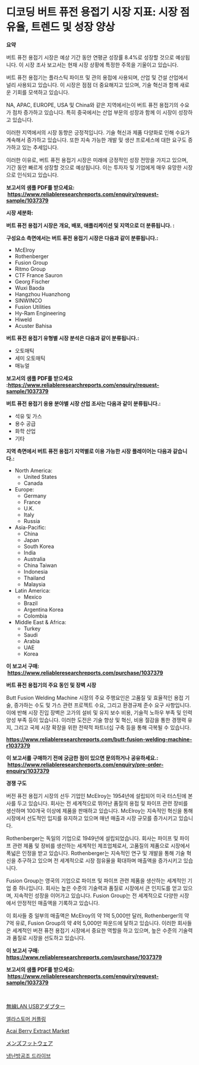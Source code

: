 <p><h1>디코딩 버트 퓨전 용접기 시장 지표: 시장 점유율, 트렌드 및 성장 양상</h1></p><p><strong>요약</strong></p>
<p><p>버트 퓨전 용접기 시장은 예상 기간 동안 연평균 성장률 8.4%로 성장할 것으로 예상됩니다. 이 시장 조사 보고서는 현재 시장 상황에 특정한 주목을 기울이고 있습니다.</p><p>버트 퓨전 용접기는 플라스틱 파이프 및 관의 용접에 사용되며, 산업 및 건설 산업에서 널리 사용되고 있습니다. 이 시장은 점점 더 중요해지고 있으며, 기술 혁신과 함께 새로운 기회를 모색하고 있습니다.</p><p>NA, APAC, EUROPE, USA 및 China와 같은 지역에서는이 버트 퓨전 용접기의 수요가 점차 증가하고 있습니다. 특히 중국에서는 산업 부문의 성장과 함께 이 시장이 성장하고 있습니다.</p><p>이러한 지역에서의 시장 동향은 긍정적입니다. 기술 혁신과 제품 다양화로 인해 수요가 계속해서 증가하고 있습니다. 또한 지속 가능한 개발 및 생산 프로세스에 대한 요구도 증가하고 있는 추세입니다.</p><p>이러한 이유로, 버트 퓨전 용접기 시장은 미래에 긍정적인 성장 전망을 가지고 있으며, 기간 동안 빠르게 성장할 것으로 예상됩니다. 이는 투자자 및 기업에게 매우 유망한 시장으로 인식되고 있습니다.</p></p>
<p><strong>보고서의 샘플 PDF를 받으세요: &nbsp;<a href="https://www.reliableresearchreports.com/enquiry/request-sample/1037379">https://www.reliableresearchreports.com/enquiry/request-sample/1037379</a></strong></p>
<p><strong>시장 세분화:</strong></p>
<p><strong> 버트 퓨전 용접기 시장은 개요, 배포, 애플리케이션 및 지역으로 더 분류됩니다. :</strong></p>
<p><strong>구성요소 측면에서는 버트 퓨전 용접기 시장은 다음과 같이 분류됩니다.:</strong></p>
<p><ul><li>McElroy</li><li>Rothenberger</li><li>Fusion Group</li><li>Ritmo Group</li><li>CTF France Sauron</li><li>Georg Fischer</li><li>Wuxi Baoda</li><li>Hangzhou Huanzhong</li><li>SINWINCO</li><li>Fusion Utilities</li><li>Hy-Ram Engineering</li><li>Hiweld</li><li>Acuster Bahisa</li></ul></p>
<p><strong> 버트 퓨전 용접기 유형별 시장 분석은 다음과 같이 분류됩니다.:</strong></p>
<p><ul><li>오토매틱</li><li>세미 오토매틱</li><li>매뉴얼</li></ul></p>
<p><strong>보고서의 샘플 PDF를 받으세요 :<a href="https://www.reliableresearchreports.com/enquiry/request-sample/1037379">https://www.reliableresearchreports.com/enquiry/request-sample/1037379</a></strong></p>
<p><strong> 버트 퓨전 용접기 응용 분야별 시장 산업 조사는 다음과 같이 분류됩니다.:</strong></p>
<p><ul><li>석유 및 가스</li><li>용수 공급</li><li>화학 산업</li><li>기타</li></ul></p>
<p><strong>지역 측면에서 버트 퓨전 용접기 지역별로 이용 가능한 시장 플레이어는 다음과 같습니다.:</strong></p>
<p><ul>
    <li>
        North America:
        <ul>
            <li>United States</li>
            <li>Canada</li>
        </ul>
    </li>
    <li>
        Europe:
        <ul>
            <li>Germany</li>
            <li>France</li>
            <li>U.K.</li>
            <li>Italy</li>
            <li>Russia</li>
        </ul>
    </li>
    <li>
        Asia-Pacific:
        <ul>
            <li>China</li>
            <li>Japan</li>
            <li>South Korea</li>
            <li>India</li>
            <li>Australia</li>
            <li>China Taiwan</li>
            <li>Indonesia</li>
            <li>Thailand</li>
            <li>Malaysia</li>
        </ul>
    </li>
    <li>
        Latin America:
        <ul>
            <li>Mexico</li>
            <li>Brazil</li>
            <li>Argentina Korea</li>
            <li>Colombia</li>
        </ul>
    </li>
    <li>
        Middle East & Africa:
        <ul>
            <li>Turkey</li>
            <li>Saudi</li>
            <li>Arabia</li>
            <li>UAE</li>
            <li>Korea</li>
        </ul>
    </li>
    </ul></p>
<p><strong>이 보고서 구매: &nbsp;<a href="https://www.reliableresearchreports.com/purchase/1037379">https://www.reliableresearchreports.com/purchase/1037379</a></strong></p>
<p><strong>버트 퓨전 용접기의 주요 동인 및 장벽 시장</strong></p>
<p><p>Butt Fusion Welding Machine 시장의 주요 주행요인은 고품질 및 효율적인 용접 기술, 증가하는 수도 및 가스 관련 프로젝트 수요, 그리고 환경규제 준수 요구 사항입니다. 이에 반해 시장 진입 장벽은 고가의 설비 및 유지 보수 비용, 기술적 노하우 부족 및 인력 양성 부족 등이 있습니다. 이러한 도전은 기술 향상 및 혁신, 비용 절감을 통한 경쟁력 유지, 그리고 국제 시장 확장을 위한 전략적 파트너십 구축 등을 통해 극복될 수 있습니다.</p></p>
<p><strong><a href="https://www.reliableresearchreports.com/butt-fusion-welding-machine-r1037379">https://www.reliableresearchreports.com/butt-fusion-welding-machine-r1037379</a></strong></p>
<p><strong>이 보고서를 구매하기 전에 궁금한 점이 있으면 문의하거나 공유하세요.: &nbsp;<a href="https://www.reliableresearchreports.com/enquiry/pre-order-enquiry/1037379">https://www.reliableresearchreports.com/enquiry/pre-order-enquiry/1037379</a></strong></p>
<p><strong>경쟁 구도</strong></p>
<p><p>버전 퓨전 용접기 시장의 선두 기업인 McElroy는 1954년에 설립되어 미국 터스틴에 본사를 두고 있습니다. 회사는 전 세계적으로 뛰어난 품질의 용접 및 파이프 관련 장비를 생산하며 100개국 이상에 제품을 판매하고 있습니다. McElroy는 지속적인 혁신을 통해 시장에서 선도적인 입지를 유지하고 있으며 매년 매출과 시장 규모를 증가시키고 있습니다.</p><p>Rothenberger는 독일의 기업으로 1949년에 설립되었습니다. 회사는 파이프 및 파이프 관련 제품 및 장비를 생산하는 세계적인 제조업체로서, 고품질의 제품으로 시장에서 폭넓은 인정을 받고 있습니다. Rothenberger는 지속적인 연구 및 개발을 통해 기술 혁신을 추구하고 있으며 전 세계적으로 시장 점유율을 확대하며 매출액을 증가시키고 있습니다.</p><p>Fusion Group는 영국의 기업으로 파이프 및 파이프 관련 제품을 생산하는 세계적인 기업 중 하나입니다. 회사는 높은 수준의 기술력과 품질로 시장에서 큰 인지도를 얻고 있으며, 지속적인 성장을 이어가고 있습니다. Fusion Group는 전 세계적으로 다양한 시장에서 안정적인 매출액을 기록하고 있습니다.</p><p>이 회사들 중 일부의 매출액은 McElroy의 약 1억 5,000만 달러, Rothenberger의 약 7억 유로, Fusion Group의 약 4억 5,000만 파운드에 달하고 있습니다. 이러한 회사들은 세계적인 버젼 퓨전 용접기 시장에서 중요한 역할을 하고 있으며, 높은 수준의 기술력과 품질로 시장을 선도하고 있습니다.</p></p>
<p><strong>이 보고서 구매: &nbsp; <a href="https://www.reliableresearchreports.com/purchase/1037379">https://www.reliableresearchreports.com/purchase/1037379</a></strong></p>
<p><strong>보고서의 샘플 PDF를 받으세요: &nbsp;<a href="https://www.reliableresearchreports.com/enquiry/request-sample/1037379">https://www.reliableresearchreports.com/enquiry/request-sample/1037379</a></strong><strong></strong></p>
<p>&nbsp;</p>
<p><p><a href="https://github.com/pepo3k/Market-Research-Report-List-1/blob/main/588434428058.md">無線LAN USBアダプター</a></p><p><a href="https://github.com/vss5505pa7z1p/Market-Research-Report-List-1/blob/main/993841625506.md">엘라스토머 커플링</a></p><p><a href="https://issuu.com/reportprime-2/docs/acai-berry-extract-market-size-2030.pptx">Acai Berry Extract Market</a></p><p><a href="https://github.com/nemesis2824/Market-Research-Report-List-1/blob/main/524116028059.md">メンズフットウェア</a></p><p><a href="https://github.com/FelipeGrrady654556/Market-Research-Report-List-1/blob/main/252519725507.md">냉난방공조 드라이브</a></p></p>